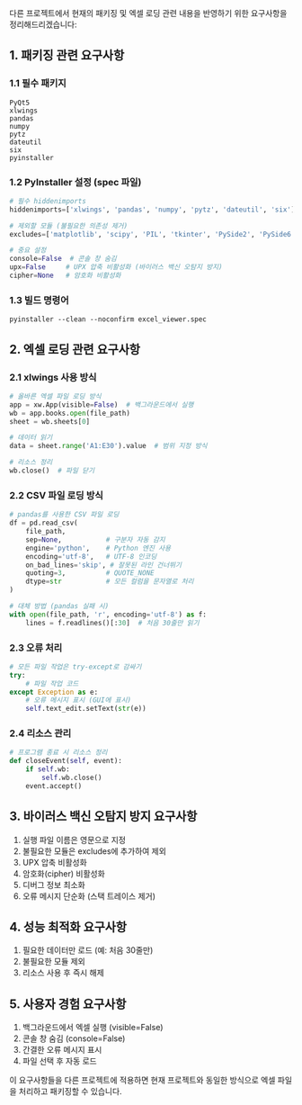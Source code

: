 다른 프로젝트에서 현재의 패키징 및 엑셀 로딩 관련 내용을 반영하기 위한 요구사항을 정리해드리겠습니다:

## 1. 패키징 관련 요구사항

### 1.1 필수 패키지
```
PyQt5
xlwings
pandas
numpy
pytz
dateutil
six
pyinstaller
```

### 1.2 PyInstaller 설정 (spec 파일)
```python
# 필수 hiddenimports
hiddenimports=['xlwings', 'pandas', 'numpy', 'pytz', 'dateutil', 'six']

# 제외할 모듈 (불필요한 의존성 제거)
excludes=['matplotlib', 'scipy', 'PIL', 'tkinter', 'PySide2', 'PySide6', 'PyQt6', 'openpyxl', 'xlrd']

# 중요 설정
console=False  # 콘솔 창 숨김
upx=False     # UPX 압축 비활성화 (바이러스 백신 오탐지 방지)
cipher=None   # 암호화 비활성화
```

### 1.3 빌드 명령어
```
pyinstaller --clean --noconfirm excel_viewer.spec
```

## 2. 엑셀 로딩 관련 요구사항

### 2.1 xlwings 사용 방식
```python
# 올바른 엑셀 파일 로딩 방식
app = xw.App(visible=False)  # 백그라운드에서 실행
wb = app.books.open(file_path)
sheet = wb.sheets[0]

# 데이터 읽기
data = sheet.range('A1:E30').value  # 범위 지정 방식

# 리소스 정리
wb.close()  # 파일 닫기
```

### 2.2 CSV 파일 로딩 방식
```python
# pandas를 사용한 CSV 파일 로딩
df = pd.read_csv(
    file_path,
    sep=None,           # 구분자 자동 감지
    engine='python',    # Python 엔진 사용
    encoding='utf-8',   # UTF-8 인코딩
    on_bad_lines='skip', # 잘못된 라인 건너뛰기
    quoting=3,          # QUOTE_NONE
    dtype=str           # 모든 컬럼을 문자열로 처리
)

# 대체 방법 (pandas 실패 시)
with open(file_path, 'r', encoding='utf-8') as f:
    lines = f.readlines()[:30]  # 처음 30줄만 읽기
```

### 2.3 오류 처리
```python
# 모든 파일 작업은 try-except로 감싸기
try:
    # 파일 작업 코드
except Exception as e:
    # 오류 메시지 표시 (GUI에 표시)
    self.text_edit.setText(str(e))
```

### 2.4 리소스 관리
```python
# 프로그램 종료 시 리소스 정리
def closeEvent(self, event):
    if self.wb:
        self.wb.close()
    event.accept()
```

## 3. 바이러스 백신 오탐지 방지 요구사항

1. 실행 파일 이름은 영문으로 지정
2. 불필요한 모듈은 excludes에 추가하여 제외
3. UPX 압축 비활성화
4. 암호화(cipher) 비활성화
5. 디버그 정보 최소화
6. 오류 메시지 단순화 (스택 트레이스 제거)

## 4. 성능 최적화 요구사항

1. 필요한 데이터만 로드 (예: 처음 30줄만)
2. 불필요한 모듈 제외
3. 리소스 사용 후 즉시 해제

## 5. 사용자 경험 요구사항

1. 백그라운드에서 엑셀 실행 (visible=False)
2. 콘솔 창 숨김 (console=False)
3. 간결한 오류 메시지 표시
4. 파일 선택 후 자동 로드

이 요구사항들을 다른 프로젝트에 적용하면 현재 프로젝트와 동일한 방식으로 엑셀 파일을 처리하고 패키징할 수 있습니다.
